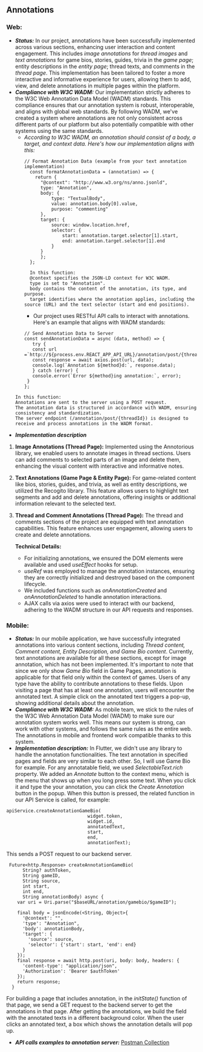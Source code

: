 ## **Annotations**

### **Web:**
* ***Status:*** In our project, annotations have been successfully implemented across various sections, enhancing user interaction and content engagement. This includes *image annotations* for *thread images* and *text annotations* for game bios, stories, guides, trivia in the *game page*; entity descriptions in the *entity page*; thread texts, and comments in the *thread page*. This implementation has been tailored to foster a more interactive and informative experience for users, allowing them to add, view, and delete annotations in multiple pages within the platform.
* ***Compliance with W3C WADM:*** Our implementation strictly adheres to the W3C Web Annotation Data Model (WADM) standards. This compliance ensures that our annotation system is robust, interoperable, and aligns with global web standards. By following WADM, we've created a system where annotations are not only consistent across different parts of our platform but also potentially compatible with other systems using the same standards.
    * *According to W3C WADM, an annotation should consist of a body, a target, and context data. Here's how our implementation aligns with this:*
      ```
      // Format Annotation Data (example from your text annotation implementation)
        const formatAnnotationData = (annotation) => {
          return {
            "@context": "http://www.w3.org/ns/anno.jsonld",
            type: "Annotation",
            body: {
                type: "TextualBody",
                value: annotation.body[0].value,
                purpose: "commenting"
            },
            target: {
                source: window.location.href,
                selector: {
                    start: annotation.target.selector[1].start,
                    end: annotation.target.selector[1].end
                }
            }
            };
        };
        ```
            In this function:
            @context specifies the JSON-LD context for W3C WADM. 
            type is set to "Annotation".
            body contains the content of the annotation, its type, and purpose.
            target identifies where the annotation applies, including the source (URL) and the text selector (start and end positions).
                    
        * Our project uses RESTful API calls to interact with annotations. Here's an example that aligns with WADM standards:
         ```
        // Send Annotation Data to Server
        const sendAnnotationData = async (data, method) => {
            try {
            const url =`http://${process.env.REACT_APP_API_URL}/annotation/post/{threadId}`;
            const response = await axios.post(url, data);
            console.log(`Annotation ${method}d:`, response.data);
            } catch (error) {
            console.error(`Error ${method}ing annotation:`, error);
          }
      };
    ```
    In this function:
    Annotations are sent to the server using a POST request.
    The annotation data is structured in accordance with WADM, ensuring consistency and standardization.
    The server endpoint (/annotation/post/{threadId}) is designed to receive and process annotations in the WADM format.
* ***Implementation description***
1. **Image Annotations (Thread Page):** Implemented using the Annotorious library, we enabled users to annotate images in thread sections. Users can add comments to selected parts of an image and delete them, enhancing the visual content with interactive and informative notes.

2. **Text Annotations (Game Page & Entity Page):** For game-related content like bios, stories, guides, and trivia, as well as entity descriptions, we utilized the Recogito library. This feature allows users to highlight text segments and add and delete annotations, offering insights or additional information relevant to the selected text.

3. **Thread and Comment Annotations (Thread Page):** The thread and comments sections of the project are equipped with text annotation capabilities. This feature enhances user engagement, allowing users to create and delete annotations.

    **Technical Details:**

    * For initializing annotations, we ensured the DOM elements were available and used *useEffect* hooks for setup.
    * *useRef* was employed to manage the annotation instances, ensuring they are correctly initialized and destroyed based on the component lifecycle.
    * We included functions such as *onAnnotationCreated* and *onAnnotationDeleted* to handle annotation interactions.
    * AJAX calls via axios were used to interact with our backend, adhering to the WADM structure in our API requests and responses.

### **Mobile:**
* ***Status:*** In our mobile application, we have successfully integrated annotations into various content sections, including *Thread content, Comment content, Entity Description, and Game Bio content*. Currently, text annotations are available for all these sections, except for image annotation, which has not been implemented. It's important to note that since we only show *Game Bio* field in Game Pages, annotation is applicable for that field only within the context of games. Users of any type have the ability to contribute annotations to these fields. Upon visiting a page that has at least one annotation, users will encounter the annotated text. A simple click on the annotated text triggers a pop-up, showing additional details about the annotation.
* ***Compliance with W3C WADM:*** As mobile team, we stick to the rules of the W3C Web Annotation Data Model (WADM) to make sure our annotation system works well. This means our system is strong, can work with other systems, and follows the same rules as the entire web. The annotations in mobile and frontend work compatible thanks to this system.
* ***Implementation description:*** In Flutter, we didn't use any library to handle the annotation functionalities. The text annotation in specified pages and fields are very similar to each other. So, I will use Game Bio for example.
For any annotatable field, we used *SelectableText.rich* property. We added an *Annotate* button to the context menu, which is the menu that shows up when you long press some text. When you click it and type the your annotation, you can click the *Create Annotation* button in the popup. When this button is pressed, the related function in our API Service is called, for example: 
```
apiService.createAnnotationGameBio(
                              widget.token,
                              widget.id,
                              annotatedText,
                              start,
                              end,
                              annotationText);
```
This sends a POST request to our backend server. 
```
 Future<http.Response> createAnnotationGameBio(
      String? authToken,
      String gameID,
      String source,
      int start,
      int end,
      String annotationBody) async {
    var uri = Uri.parse("$baseURL/annotation/gamebio/$gameID");

    final body = jsonEncode(<String, Object>{
      '@context': "",
      'type': "Annotation",
      'body': annotationBody,
      'target': {
        'source': source,
        'selector': {'start': start, 'end': end}
      }
    });
    final response = await http.post(uri, body: body, headers: {
      'content-type': "application/json",
      'Authorization': 'Bearer $authToken'
    });
    return response;
  }
```
For building a page that includes annotation, in the *initState()* function of that page, we send a GET request to the backend server to get the annotations in that page. After getting the annotations, we build the field with the annotated texts in a different background color. When the user clicks an annotated text, a box which shows the annotation details will pop up.

* ***API calls examples to annotation server:*** [Postman Collection](https://api.postman.com/collections/22203914-387eae3e-9c2f-4cec-aeb5-50be244f29d5?access_key=PMAT-01HJV6MPTAGZCWQQR1NQ3WBB3G)
